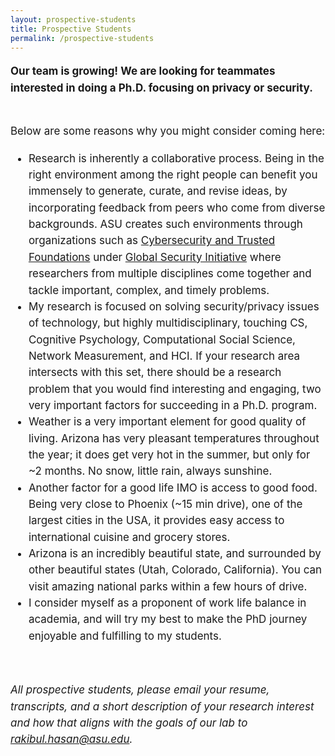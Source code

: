 ```yaml
---
layout: prospective-students
title: Prospective Students
permalink: /prospective-students
---
```


<div style="font-size: 17px; line-height: 1.55em">

<b>Our team is growing! We are looking for teammates interested in doing a Ph.D. focusing on privacy or security.</b>

<br/>
Below are some reasons why you might consider coming here:
<br/>

<ul>
  <li>Research is inherently a collaborative process. Being in the right environment among the right people can benefit you immensely to generate, curate, and revise ideas, by incorporating feedback from peers who come from diverse backgrounds. ASU creates such environments through organizations such as <a href="https://globalsecurity.asu.edu/expertise/cybersecurity-and-trusted-foundations/" target="_blank">Cybersecurity and Trusted Foundations</a> under <a href="https://globalsecurity.asu.edu" target="_blank">Global Security Initiative</a> where researchers from multiple disciplines come together and tackle important, complex, and timely problems.</li>

  <li>My research is focused on solving security/privacy issues of technology, but highly multidisciplinary, touching CS, Cognitive Psychology, Computational Social Science, Network Measurement, and HCI. If your research area intersects with this set, there should be a research problem that you would find interesting and engaging, two very important factors for succeeding in a Ph.D. program.</li>

  <li>Weather is a very important element for good quality of living. Arizona has very pleasant temperatures throughout the year; it does get very hot in the summer, but only for ~2 months. No snow, little rain, always sunshine.</li>

  <li>Another factor for a good life IMO is access to good food. Being very close to Phoenix (~15 min drive), one of the largest cities in the USA, it provides easy access to international cuisine and grocery stores.</li>

  <li>Arizona is an incredibly beautiful state, and surrounded by other beautiful states (Utah, Colorado, California). You can visit amazing national parks within a few hours of drive.</li>

  <li>I consider myself as a proponent of work life balance in academia, and will try my best to make the PhD journey enjoyable and fulfilling to my students.</li>
</ul>

<br/>

<i>All prospective students, please email your resume, transcripts, and a short description of your research interest and how that aligns with the goals of our lab to rakibul.hasan@asu.edu.</i>
</div>